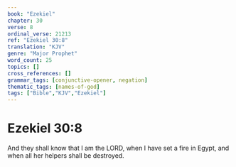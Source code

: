 ```yaml
---
book: "Ezekiel"
chapter: 30
verse: 8
ordinal_verse: 21213
ref: "Ezekiel 30:8"
translation: "KJV"
genre: "Major Prophet"
word_count: 25
topics: []
cross_references: []
grammar_tags: [conjunctive-opener, negation]
thematic_tags: [names-of-god]
tags: ["Bible","KJV","Ezekiel"]
---
```


# Ezekiel 30:8

And they shall know that I am the LORD, when I have set a fire in Egypt, and when all her helpers shall be destroyed.

